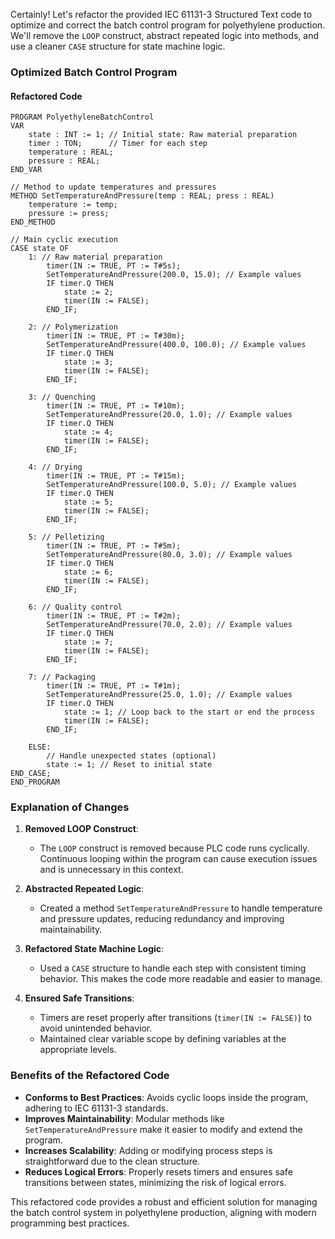 Certainly! Let's refactor the provided IEC 61131-3 Structured Text code to optimize and correct the batch control program for polyethylene production. We'll remove the `LOOP` construct, abstract repeated logic into methods, and use a cleaner `CASE` structure for state machine logic.

### Optimized Batch Control Program

#### Refactored Code

```st
PROGRAM PolyethyleneBatchControl
VAR
    state : INT := 1; // Initial state: Raw material preparation
    timer : TON;      // Timer for each step
    temperature : REAL;
    pressure : REAL;
END_VAR

// Method to update temperatures and pressures
METHOD SetTemperatureAndPressure(temp : REAL; press : REAL)
    temperature := temp;
    pressure := press;
END_METHOD

// Main cyclic execution
CASE state OF
    1: // Raw material preparation
        timer(IN := TRUE, PT := T#5s);
        SetTemperatureAndPressure(200.0, 15.0); // Example values
        IF timer.Q THEN
            state := 2;
            timer(IN := FALSE);
        END_IF;

    2: // Polymerization
        timer(IN := TRUE, PT := T#30m);
        SetTemperatureAndPressure(400.0, 100.0); // Example values
        IF timer.Q THEN
            state := 3;
            timer(IN := FALSE);
        END_IF;

    3: // Quenching
        timer(IN := TRUE, PT := T#10m);
        SetTemperatureAndPressure(20.0, 1.0); // Example values
        IF timer.Q THEN
            state := 4;
            timer(IN := FALSE);
        END_IF;

    4: // Drying
        timer(IN := TRUE, PT := T#15m);
        SetTemperatureAndPressure(100.0, 5.0); // Example values
        IF timer.Q THEN
            state := 5;
            timer(IN := FALSE);
        END_IF;

    5: // Pelletizing
        timer(IN := TRUE, PT := T#5m);
        SetTemperatureAndPressure(80.0, 3.0); // Example values
        IF timer.Q THEN
            state := 6;
            timer(IN := FALSE);
        END_IF;

    6: // Quality control
        timer(IN := TRUE, PT := T#2m);
        SetTemperatureAndPressure(70.0, 2.0); // Example values
        IF timer.Q THEN
            state := 7;
            timer(IN := FALSE);
        END_IF;

    7: // Packaging
        timer(IN := TRUE, PT := T#1m);
        SetTemperatureAndPressure(25.0, 1.0); // Example values
        IF timer.Q THEN
            state := 1; // Loop back to the start or end the process
            timer(IN := FALSE);
        END_IF;

    ELSE:
        // Handle unexpected states (optional)
        state := 1; // Reset to initial state
END_CASE;
END_PROGRAM
```

### Explanation of Changes

1. **Removed LOOP Construct**:
   - The `LOOP` construct is removed because PLC code runs cyclically. Continuous looping within the program can cause execution issues and is unnecessary in this context.

2. **Abstracted Repeated Logic**:
   - Created a method `SetTemperatureAndPressure` to handle temperature and pressure updates, reducing redundancy and improving maintainability.

3. **Refactored State Machine Logic**:
   - Used a `CASE` structure to handle each step with consistent timing behavior. This makes the code more readable and easier to manage.

4. **Ensured Safe Transitions**:
   - Timers are reset properly after transitions (`timer(IN := FALSE)`) to avoid unintended behavior.
   - Maintained clear variable scope by defining variables at the appropriate levels.

### Benefits of the Refactored Code

- **Conforms to Best Practices**: Avoids cyclic loops inside the program, adhering to IEC 61131-3 standards.
- **Improves Maintainability**: Modular methods like `SetTemperatureAndPressure` make it easier to modify and extend the program.
- **Increases Scalability**: Adding or modifying process steps is straightforward due to the clean structure.
- **Reduces Logical Errors**: Properly resets timers and ensures safe transitions between states, minimizing the risk of logical errors.

This refactored code provides a robust and efficient solution for managing the batch control system in polyethylene production, aligning with modern programming best practices.
